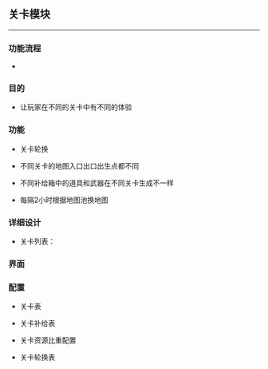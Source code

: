 ## 关卡模块

---

### 功能流程

- 

### 目的
- 让玩家在不同的关卡中有不同的体验

### 功能

- 关卡轮换

- 不同关卡的地图入口出口出生点都不同
- 不同补给箱中的道具和武器在不同关卡生成不一样
- 每隔2小时根据地图池换地图

### 详细设计
- 关卡列表：

### 界面




### 配置
- 关卡表

- 关卡补给表
- 关卡资源比重配置

- 关卡轮换表